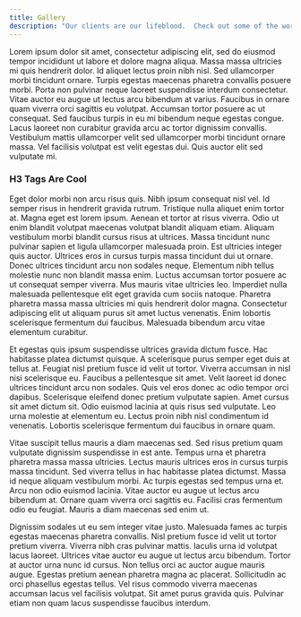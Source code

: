 ```yaml
---
title: Gallery
description: "Our clients are our lifeblood.  Check out some of the work we have done for our happy clients!"
---
```

Lorem ipsum dolor sit amet, consectetur adipiscing elit, sed do eiusmod tempor incididunt ut labore et dolore magna aliqua. Massa massa ultricies mi quis hendrerit dolor. Id aliquet lectus proin nibh nisl. Sed ullamcorper morbi tincidunt ornare. Turpis egestas maecenas pharetra convallis posuere morbi. Porta non pulvinar neque laoreet suspendisse interdum consectetur. Vitae auctor eu augue ut lectus arcu bibendum at varius. Faucibus in ornare quam viverra orci sagittis eu volutpat. Accumsan tortor posuere ac ut consequat. Sed faucibus turpis in eu mi bibendum neque egestas congue. Lacus laoreet non curabitur gravida arcu ac tortor dignissim convallis. Vestibulum mattis ullamcorper velit sed ullamcorper morbi tincidunt ornare massa. Vel facilisis volutpat est velit egestas dui. Quis auctor elit sed vulputate mi.

### H3 Tags Are Cool

Eget dolor morbi non arcu risus quis. Nibh ipsum consequat nisl vel. Id semper risus in hendrerit gravida rutrum. Tristique nulla aliquet enim tortor at. Magna eget est lorem ipsum. Aenean et tortor at risus viverra. Odio ut enim blandit volutpat maecenas volutpat blandit aliquam etiam. Aliquam vestibulum morbi blandit cursus risus at ultrices. Massa tincidunt nunc pulvinar sapien et ligula ullamcorper malesuada proin. Est ultricies integer quis auctor. Ultrices eros in cursus turpis massa tincidunt dui ut ornare. Donec ultrices tincidunt arcu non sodales neque. Elementum nibh tellus molestie nunc non blandit massa enim. Luctus accumsan tortor posuere ac ut consequat semper viverra. Mus mauris vitae ultricies leo. Imperdiet nulla malesuada pellentesque elit eget gravida cum sociis natoque. Pharetra pharetra massa massa ultricies mi quis hendrerit dolor magna. Consectetur adipiscing elit ut aliquam purus sit amet luctus venenatis. Enim lobortis scelerisque fermentum dui faucibus. Malesuada bibendum arcu vitae elementum curabitur.

Et egestas quis ipsum suspendisse ultrices gravida dictum fusce. Hac habitasse platea dictumst quisque. A scelerisque purus semper eget duis at tellus at. Feugiat nisl pretium fusce id velit ut tortor. Viverra accumsan in nisl nisi scelerisque eu. Faucibus a pellentesque sit amet. Velit laoreet id donec ultrices tincidunt arcu non sodales. Quis vel eros donec ac odio tempor orci dapibus. Scelerisque eleifend donec pretium vulputate sapien. Amet cursus sit amet dictum sit. Odio euismod lacinia at quis risus sed vulputate. Leo urna molestie at elementum eu. Lectus proin nibh nisl condimentum id venenatis. Lobortis scelerisque fermentum dui faucibus in ornare quam.

Vitae suscipit tellus mauris a diam maecenas sed. Sed risus pretium quam vulputate dignissim suspendisse in est ante. Tempus urna et pharetra pharetra massa massa ultricies. Lectus mauris ultrices eros in cursus turpis massa tincidunt. Sed viverra tellus in hac habitasse platea dictumst. Massa id neque aliquam vestibulum morbi. Ac turpis egestas sed tempus urna et. Arcu non odio euismod lacinia. Vitae auctor eu augue ut lectus arcu bibendum at. Ornare quam viverra orci sagittis eu. Facilisi cras fermentum odio eu feugiat. Mauris a diam maecenas sed enim ut.

Dignissim sodales ut eu sem integer vitae justo. Malesuada fames ac turpis egestas maecenas pharetra convallis. Nisl pretium fusce id velit ut tortor pretium viverra. Viverra nibh cras pulvinar mattis. Iaculis urna id volutpat lacus laoreet. Ultrices vitae auctor eu augue ut lectus arcu bibendum. Tortor at auctor urna nunc id cursus. Non tellus orci ac auctor augue mauris augue. Egestas pretium aenean pharetra magna ac placerat. Sollicitudin ac orci phasellus egestas tellus. Vel risus commodo viverra maecenas accumsan lacus vel facilisis volutpat. Sit amet purus gravida quis. Pulvinar etiam non quam lacus suspendisse faucibus interdum.